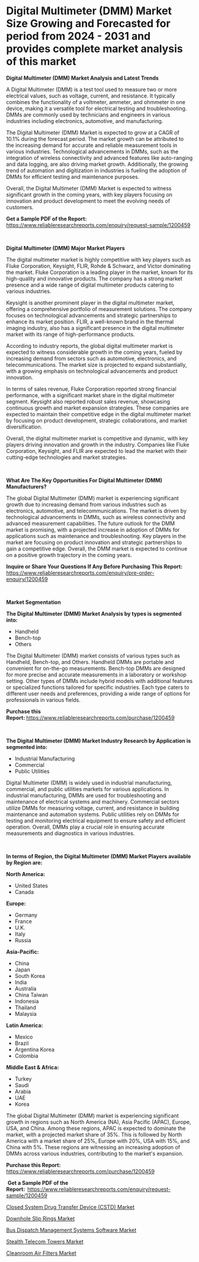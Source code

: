 <p><h1>Digital Multimeter (DMM) Market Size Growing and Forecasted for period from 2024 - 2031 and provides complete market analysis of this market</h1></p><p><strong>Digital Multimeter (DMM) Market Analysis and Latest Trends</strong></p>
<p><p>A Digital Multimeter (DMM) is a test tool used to measure two or more electrical values, such as voltage, current, and resistance. It typically combines the functionality of a voltmeter, ammeter, and ohmmeter in one device, making it a versatile tool for electrical testing and troubleshooting. DMMs are commonly used by technicians and engineers in various industries including electronics, automotive, and manufacturing.</p><p>The Digital Multimeter (DMM) Market is expected to grow at a CAGR of 10.1% during the forecast period. The market growth can be attributed to the increasing demand for accurate and reliable measurement tools in various industries. Technological advancements in DMMs, such as the integration of wireless connectivity and advanced features like auto-ranging and data logging, are also driving market growth. Additionally, the growing trend of automation and digitization in industries is fueling the adoption of DMMs for efficient testing and maintenance purposes.</p><p>Overall, the Digital Multimeter (DMM) Market is expected to witness significant growth in the coming years, with key players focusing on innovation and product development to meet the evolving needs of customers.</p></p>
<p><strong>Get a Sample PDF of the Report:&nbsp;</strong> <a href="https://www.reliableresearchreports.com/enquiry/request-sample/1200459">https://www.reliableresearchreports.com/enquiry/request-sample/1200459</a></p>
<p>&nbsp;</p>
<p><strong>Digital Multimeter (DMM) Major Market Players</strong></p>
<p><p>The digital multimeter market is highly competitive with key players such as Fluke Corporation, Keysight, FLIR, Rohde & Schwarz, and Victor dominating the market. Fluke Corporation is a leading player in the market, known for its high-quality and innovative products. The company has a strong market presence and a wide range of digital multimeter products catering to various industries.</p><p>Keysight is another prominent player in the digital multimeter market, offering a comprehensive portfolio of measurement solutions. The company focuses on technological advancements and strategic partnerships to enhance its market position. FLIR, a well-known brand in the thermal imaging industry, also has a significant presence in the digital multimeter market with its range of high-performance products.</p><p>According to industry reports, the global digital multimeter market is expected to witness considerable growth in the coming years, fueled by increasing demand from sectors such as automotive, electronics, and telecommunications. The market size is projected to expand substantially, with a growing emphasis on technological advancements and product innovation.</p><p>In terms of sales revenue, Fluke Corporation reported strong financial performance, with a significant market share in the digital multimeter segment. Keysight also reported robust sales revenue, showcasing continuous growth and market expansion strategies. These companies are expected to maintain their competitive edge in the digital multimeter market by focusing on product development, strategic collaborations, and market diversification.</p><p>Overall, the digital multimeter market is competitive and dynamic, with key players driving innovation and growth in the industry. Companies like Fluke Corporation, Keysight, and FLIR are expected to lead the market with their cutting-edge technologies and market strategies.</p></p>
<p>&nbsp;</p>
<p><strong>What Are The Key Opportunities For Digital Multimeter (DMM) Manufacturers?</strong></p>
<p><p>The global Digital Multimeter (DMM) market is experiencing significant growth due to increasing demand from various industries such as electronics, automotive, and telecommunications. The market is driven by technological advancements in DMMs, such as wireless connectivity and advanced measurement capabilities. The future outlook for the DMM market is promising, with a projected increase in adoption of DMMs for applications such as maintenance and troubleshooting. Key players in the market are focusing on product innovation and strategic partnerships to gain a competitive edge. Overall, the DMM market is expected to continue on a positive growth trajectory in the coming years.</p></p>
<p><strong>Inquire or Share Your Questions If Any Before Purchasing This Report:</strong> <a href="https://www.reliableresearchreports.com/enquiry/pre-order-enquiry/1200459">https://www.reliableresearchreports.com/enquiry/pre-order-enquiry/1200459</a></p>
<p>&nbsp;</p>
<p><strong>Market Segmentation</strong></p>
<p><strong>The Digital Multimeter (DMM) Market Analysis by types is segmented into:</strong></p>
<p><ul><li>Handheld</li><li>Bench-top</li><li>Others</li></ul></p>
<p><p>The Digital Multimeter (DMM) market consists of various types such as Handheld, Bench-top, and Others. Handheld DMMs are portable and convenient for on-the-go measurements. Bench-top DMMs are designed for more precise and accurate measurements in a laboratory or workshop setting. Other types of DMMs include hybrid models with additional features or specialized functions tailored for specific industries. Each type caters to different user needs and preferences, providing a wide range of options for professionals in various fields.</p></p>
<p><strong>Purchase this Report:&nbsp;</strong><a href="https://www.reliableresearchreports.com/purchase/1200459">https://www.reliableresearchreports.com/purchase/1200459</a></p>
<p>&nbsp;</p>
<p><strong>The Digital Multimeter (DMM) Market Industry Research by Application is segmented into:</strong></p>
<p><ul><li>Industrial Manufacturing</li><li>Commercial</li><li>Public Utilities</li></ul></p>
<p><p>Digital Multimeter (DMM) is widely used in industrial manufacturing, commercial, and public utilities markets for various applications. In industrial manufacturing, DMMs are used for troubleshooting and maintenance of electrical systems and machinery. Commercial sectors utilize DMMs for measuring voltage, current, and resistance in building maintenance and automation systems. Public utilities rely on DMMs for testing and monitoring electrical equipment to ensure safety and efficient operation. Overall, DMMs play a crucial role in ensuring accurate measurements and diagnostics in various industries.</p></p>
<p>&nbsp;</p>
<p><strong>In terms of Region, the Digital Multimeter (DMM) Market Players available by Region are:</strong></p>
<p>
    <p> <strong> North America: </strong>
        <ul>
            <li>United States</li>
            <li>Canada</li>
        </ul>
        </p> 
    <p> <strong> Europe: </strong>
        <ul>
            <li>Germany</li>
            <li>France</li>
            <li>U.K.</li>
            <li>Italy</li>
            <li>Russia</li>
        </ul>
        </p> 
    <p> <strong> Asia-Pacific: </strong>
        <ul>
            <li>China</li>
            <li>Japan</li>
            <li>South Korea</li>
            <li>India</li>
            <li>Australia</li>
            <li>China Taiwan</li>
            <li>Indonesia</li>
            <li>Thailand</li>
            <li>Malaysia</li>
        </ul>
        </p> 
    <p> <strong> Latin America: </strong>
        <ul>
            <li>Mexico</li>
            <li>Brazil</li>
            <li>Argentina Korea</li>
            <li>Colombia</li>
        </ul>
        </p> 
    <p> <strong> Middle East & Africa: </strong>
        <ul>
            <li>Turkey</li>
            <li>Saudi</li>
            <li>Arabia</li>
            <li>UAE</li>
            <li>Korea</li>
        </ul>
    </p>
    </p>
<p><p>The global Digital Multimeter (DMM) market is experiencing significant growth in regions such as North America (NA), Asia Pacific (APAC), Europe, USA, and China. Among these regions, APAC is expected to dominate the market, with a projected market share of 35%. This is followed by North America with a market share of 25%, Europe with 20%, USA with 15%, and China with 5%. These regions are witnessing an increasing adoption of DMMs across various industries, contributing to the market's expansion.</p></p>
<p><strong>Purchase this Report: </strong><a href="https://www.reliableresearchreports.com/purchase/1200459">https://www.reliableresearchreports.com/purchase/1200459</a></p>
<p>&nbsp;<strong>Get a Sample PDF of the Report:&nbsp;&nbsp;</strong><a href="https://www.reliableresearchreports.com/enquiry/request-sample/1200459">https://www.reliableresearchreports.com/enquiry/request-sample/1200459</a></p>
<p><strong></strong></p>
<p><p><a href="https://github.com/tamvrosiya/Market-Research-Report-List-2/blob/main/closed-system-drug-transfer-device-cstd-market.md">Closed System Drug Transfer Device (CSTD) Market</a></p><p><a href="https://medium.com/@norvalolson/downhole-slip-rings-market-comprehensive-assessment-by-type-application-and-geography-2d0dfb701d5f">Downhole Slip Rings Market</a></p><p><a href="https://issuu.com/reportprime-2/docs/bus-dispatch-management-systems-software-market-si">Bus Dispatch Management Systems Software Market</a></p><p><a href="https://issuu.com/reportprime-2/docs/stealth-telecom-towers-market-size-2030.pptx">Stealth Telecom Towers Market</a></p><p><a href="https://github.com/pizolina/Market-Research-Report-List-3/blob/main/cleanroom-air-filters-market.md">Cleanroom Air Filters Market</a></p></p>